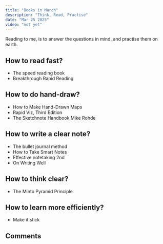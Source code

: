 ```yaml
---
title: "Books in March"
description: "Think, Read, Practise"
date: "Mar 25 2025"
video: "not yet"
---
```


Reading to me, is to answer the questions in mind, and practise them on earth.

## How to read fast?
- The speed reading book
- Breakthrough Rapid Reading

## How to do hand-draw?
- How to Make Hand-Drawn Maps
- Rapid Viz, Third Edition
- The Sketchnote Handbook Mike Rohde

## How to write a clear note?
- The bullet journal method
- How to Take Smart Notes
- Effective notetaking 2nd
- On Writing Well

## How to think clear?
- The Minto Pyramid Principle

## How to learn more efficiently?
- Make it stick

## Comments

<script src="https://cdn.commoninja.com/sdk/latest/commonninja.js" defer></script>
<div class="commonninja_component pid-b7667d69-ee27-4a2f-b27b-a947daa6a325"></div>
